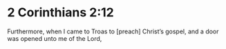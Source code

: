 # 2 Corinthians 2:12

Furthermore, when I came to Troas to [preach] Christ’s gospel, and a door was opened unto me of the Lord,